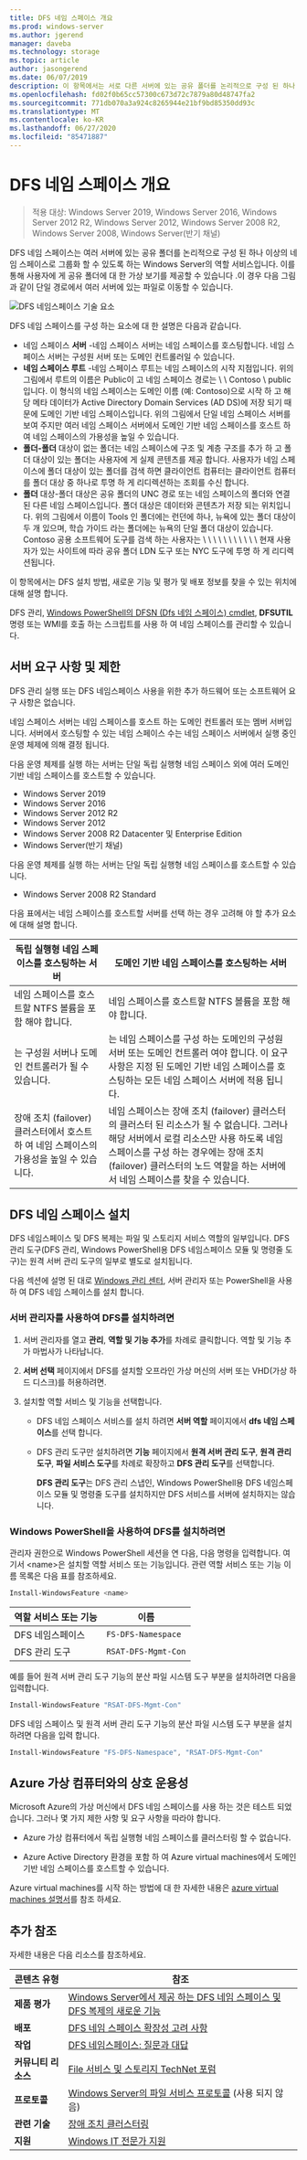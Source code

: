 ```yaml
---
title: DFS 네임 스페이스 개요
ms.prod: windows-server
ms.author: jgerend
manager: daveba
ms.technology: storage
ms.topic: article
author: jasongerend
ms.date: 06/07/2019
description: 이 항목에서는 서로 다른 서버에 있는 공유 폴더를 논리적으로 구성 된 하나 이상의 네임 스페이스로 그룹화 할 수 있도록 하는 Windows Server의 역할 서비스인 DFS 네임 스페이스에 대해 설명 합니다.
ms.openlocfilehash: fd02f0b65cc57300c673d72c7879a80d48747fa2
ms.sourcegitcommit: 771db070a3a924c8265944e21bf9bd85350dd93c
ms.translationtype: MT
ms.contentlocale: ko-KR
ms.lasthandoff: 06/27/2020
ms.locfileid: "85471887"
---
```

# <a name="dfs-namespaces-overview"></a>DFS 네임 스페이스 개요

> 적용 대상: Windows Server 2019, Windows Server 2016, Windows Server 2012 R2, Windows Server 2012, Windows Server 2008 R2, Windows Server 2008, Windows Server(반기 채널)

DFS 네임 스페이스는 여러 서버에 있는 공유 폴더를 논리적으로 구성 된 하나 이상의 네임 스페이스로 그룹화 할 수 있도록 하는 Windows Server의 역할 서비스입니다. 이를 통해 사용자에 게 공유 폴더에 대 한 가상 보기를 제공할 수 있습니다 .이 경우 다음 그림과 같이 단일 경로에서 여러 서버에 있는 파일로 이동할 수 있습니다.

![DFS 네임스페이스 기술 요소](media/dfs-overview.png)

DFS 네임 스페이스를 구성 하는 요소에 대 한 설명은 다음과 같습니다.

- 네임 스페이스 **서버** -네임 스페이스 서버는 네임 스페이스를 호스팅합니다. 네임 스페이스 서버는 구성원 서버 또는 도메인 컨트롤러일 수 있습니다.
- **네임 스페이스 루트** -네임 스페이스 루트는 네임 스페이스의 시작 지점입니다. 위의 그림에서 루트의 이름은 Public이 고 네임 스페이스 경로는 \\ \\ Contoso \\ public입니다. 이 형식의 네임 스페이스는 도메인 이름 (예: Contoso)으로 시작 하 고 해당 메타 데이터가 Active Directory Domain Services (AD DS)에 저장 되기 때문에 도메인 기반 네임 스페이스입니다. 위의 그림에서 단일 네임 스페이스 서버를 보여 주지만 여러 네임 스페이스 서버에서 도메인 기반 네임 스페이스를 호스트 하 여 네임 스페이스의 가용성을 높일 수 있습니다.
- **폴더-폴더** 대상이 없는 폴더는 네임 스페이스에 구조 및 계층 구조를 추가 하 고 폴더 대상이 있는 폴더는 사용자에 게 실제 콘텐츠를 제공 합니다. 사용자가 네임 스페이스에 폴더 대상이 있는 폴더를 검색 하면 클라이언트 컴퓨터는 클라이언트 컴퓨터를 폴더 대상 중 하나로 투명 하 게 리디렉션하는 조회를 수신 합니다.
- **폴더** 대상-폴더 대상은 공유 폴더의 UNC 경로 또는 네임 스페이스의 폴더와 연결 된 다른 네임 스페이스입니다. 폴더 대상은 데이터와 콘텐츠가 저장 되는 위치입니다. 위의 그림에서 이름이 Tools 인 폴더에는 런던에 하나, 뉴욕에 있는 폴더 대상이 두 개 있으며, 학습 가이드 라는 폴더에는 뉴욕의 단일 폴더 대상이 있습니다. Contoso 공용 소프트웨어 도구를 검색 하는 사용자는 \\ \\ \\ \\ \\ \\ \\ \\ \\ \\ \\ 현재 사용자가 있는 사이트에 따라 공유 폴더 LDN 도구 또는 NYC 도구에 투명 하 게 리디렉션됩니다.

이 항목에서는 DFS 설치 방법, 새로운 기능 및 평가 및 배포 정보를 찾을 수 있는 위치에 대해 설명 합니다.

DFS 관리, [Windows PowerShell의 DFSN (Dfs 네임 스페이스) cmdlet](https://docs.microsoft.com/powershell/module/dfsn/?view=win10-ps), **DFSUTIL** 명령 또는 WMI를 호출 하는 스크립트를 사용 하 여 네임 스페이스를 관리할 수 있습니다.

## <a name="server-requirements-and-limits"></a>서버 요구 사항 및 제한

DFS 관리 실행 또는 DFS 네임스페이스 사용을 위한 추가 하드웨어 또는 소프트웨어 요구 사항은 없습니다.

네임 스페이스 서버는 네임 스페이스를 호스트 하는 도메인 컨트롤러 또는 멤버 서버입니다. 서버에서 호스팅할 수 있는 네임 스페이스 수는 네임 스페이스 서버에서 실행 중인 운영 체제에 의해 결정 됩니다.

다음 운영 체제를 실행 하는 서버는 단일 독립 실행형 네임 스페이스 외에 여러 도메인 기반 네임 스페이스를 호스트할 수 있습니다.

- Windows Server 2019
- Windows Server 2016
- Windows Server 2012 R2
- Windows Server 2012
- Windows Server 2008 R2 Datacenter 및 Enterprise Edition
- Windows Server(반기 채널)

다음 운영 체제를 실행 하는 서버는 단일 독립 실행형 네임 스페이스를 호스트할 수 있습니다.

- Windows Server 2008 R2 Standard

다음 표에서는 네임 스페이스를 호스트할 서버를 선택 하는 경우 고려해 야 할 추가 요소에 대해 설명 합니다.

| 독립 실행형 네임 스페이스를 호스팅하는 서버 | 도메인 기반 네임 스페이스를 호스팅하는 서버 |
| ---                                   |        ---                                |
| 네임 스페이스를 호스트할 NTFS 볼륨을 포함 해야 합니다.|네임 스페이스를 호스트할 NTFS 볼륨을 포함 해야 합니다. |
| 는 구성원 서버나 도메인 컨트롤러가 될 수 있습니다.|는 네임 스페이스를 구성 하는 도메인의 구성원 서버 또는 도메인 컨트롤러 여야 합니다. 이 요구 사항은 지정 된 도메인 기반 네임 스페이스를 호스팅하는 모든 네임 스페이스 서버에 적용 됩니다. |
| 장애 조치 (failover) 클러스터에서 호스트 하 여 네임 스페이스의 가용성을 높일 수 있습니다.|네임 스페이스는 장애 조치 (failover) 클러스터의 클러스터 된 리소스가 될 수 없습니다. 그러나 해당 서버에서 로컬 리소스만 사용 하도록 네임 스페이스를 구성 하는 경우에는 장애 조치 (failover) 클러스터의 노드 역할을 하는 서버에서 네임 스페이스를 찾을 수 있습니다. |

## <a name="installing-dfs-namespaces"></a>DFS 네임 스페이스 설치

DFS 네임스페이스 및 DFS 복제는 파일 및 스토리지 서비스 역할의 일부입니다. DFS 관리 도구(DFS 관리, Windows PowerShell용 DFS 네임스페이스 모듈 및 명령줄 도구)는 원격 서버 관리 도구의 일부로 별도로 설치됩니다.

다음 섹션에 설명 된 대로 [Windows 관리 센터](../../manage/windows-admin-center/understand/windows-admin-center.md), 서버 관리자 또는 PowerShell을 사용 하 여 DFS 네임 스페이스를 설치 합니다.

### <a name="to-install-dfs-by-using-server-manager"></a>서버 관리자를 사용하여 DFS를 설치하려면

1. 서버 관리자를 열고 **관리**, **역할 및 기능 추가**를 차례로 클릭합니다. 역할 및 기능 추가 마법사가 나타납니다.

2. **서버 선택** 페이지에서 DFS를 설치할 오프라인 가상 머신의 서버 또는 VHD(가상 하드 디스크)를 허용하려면.

3. 설치할 역할 서비스 및 기능을 선택합니다.

    - DFS 네임 스페이스 서비스를 설치 하려면 **서버 역할** 페이지에서 **dfs 네임 스페이스**를 선택 합니다.

    - DFS 관리 도구만 설치하려면 **기능** 페이지에서 **원격 서버 관리 도구**, **원격 관리 도구**, **파일 서비스 도구**를 차례로 확장하고 **DFS 관리 도구**를 선택합니다.

         **DFS 관리 도구**는 DFS 관리 스냅인, Windows PowerShell용 DFS 네임스페이스 모듈 및 명령줄 도구를 설치하지만 DFS 서비스를 서버에 설치하지는 않습니다.

### <a name="to-install-dfs-by-using-windows-powershell"></a>Windows PowerShell을 사용하여 DFS를 설치하려면

관리자 권한으로 Windows PowerShell 세션을 연 다음, 다음 명령을 입력합니다. 여기서 <name\>은 설치할 역할 서비스 또는 기능입니다. 관련 역할 서비스 또는 기능 이름 목록은 다음 표를 참조하세요.

```PowerShell
Install-WindowsFeature <name>
```

| 역할 서비스 또는 기능 | 이름 |
| ----------------------- | ---- |
| DFS 네임스페이스          | `FS-DFS-Namespace` |
| DFS 관리 도구    | `RSAT-DFS-Mgmt-Con` |

예를 들어 원격 서버 관리 도구 기능의 분산 파일 시스템 도구 부분을 설치하려면 다음을 입력합니다.

```PowerShell
Install-WindowsFeature "RSAT-DFS-Mgmt-Con"
```

DFS 네임 스페이스 및 원격 서버 관리 도구 기능의 분산 파일 시스템 도구 부분을 설치 하려면 다음을 입력 합니다.

```PowerShell
Install-WindowsFeature "FS-DFS-Namespace", "RSAT-DFS-Mgmt-Con"
```

## <a name="interoperability-with-azure-virtual-machines"></a>Azure 가상 컴퓨터와의 상호 운용성

Microsoft Azure의 가상 머신에서 DFS 네임 스페이스를 사용 하는 것은 테스트 되었습니다. 그러나 몇 가지 제한 사항 및 요구 사항을 따라야 합니다.

- Azure 가상 컴퓨터에서 독립 실행형 네임 스페이스를 클러스터링 할 수 없습니다.

- Azure Active Directory 환경을 포함 하 여 Azure virtual machines에서 도메인 기반 네임 스페이스를 호스트할 수 있습니다.

Azure virtual machines를 시작 하는 방법에 대 한 자세한 내용은 [azure virtual machines 설명서](https://docs.microsoft.com/azure/virtual-machines/)를 참조 하세요.

## <a name="additional-references"></a>추가 참조

자세한 내용은 다음 리소스를 참조하세요.

| 콘텐츠 유형        | 참조 |
| ------------------  | ----------------|
| **제품 평가** | [Windows Server에서 제공 하는 DFS 네임 스페이스 및 DFS 복제의 새로운 기능](https://technet.microsoft.com/library/dn281957(v=ws.11).aspx) |
| **배포**    | [DFS 네임 스페이스 확장성 고려 사항](https://blogs.technet.com/b/filecab/archive/2012/08/26/dfs-namespace-scalability-considerations.aspx) |
| **작업**    | [DFS 네임스페이스: 질문과 대답](https://technet.microsoft.com/library/ee404780.aspx) |
| **커뮤니티 리소스** | [File 서비스 및 스토리지 TechNet 포럼](https://social.technet.microsoft.com/forums/winserverfiles/threads/) |
| **프로토콜**        | [Windows Server의 파일 서비스 프로토콜](https://msdn.microsoft.com/library/cc239318.aspx) (사용 되지 않음) |
| **관련 기술** | [장애 조치 클러스터링](../../failover-clustering/failover-clustering-overview.md)|
| **지원** | [Windows IT 전문가 지원](https://www.microsoft.com/itpro/windows/support)|
